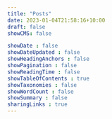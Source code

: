 ```yaml
---
title: "Posts"
date: 2023-01-04T21:58:16+10:00
draft: false
showCMS: false

showDate : false
showDateUpdated : false
showHeadingAnchors : false
showPagination : false
showReadingTime : false
showTableOfContents : true
showTaxonomies : false 
showWordCount : false
showSummary : false
sharingLinks : true
---
```

